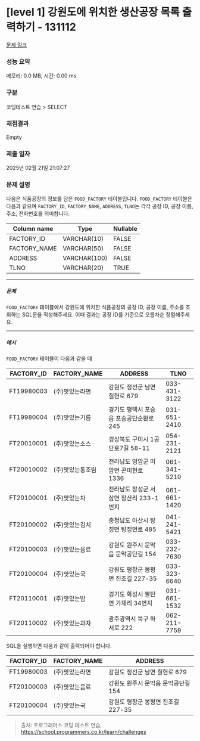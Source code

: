 # [level 1] 강원도에 위치한 생산공장 목록 출력하기 - 131112 

[문제 링크](https://school.programmers.co.kr/learn/courses/30/lessons/131112) 

### 성능 요약

메모리: 0.0 MB, 시간: 0.00 ms

### 구분

코딩테스트 연습 > SELECT

### 채점결과

Empty

### 제출 일자

2025년 02월 21일 21:07:27

### 문제 설명

<p style="user-select: auto !important;">다음은 식품공장의 정보를 담은 <code style="user-select: auto !important;">FOOD_FACTORY</code> 테이블입니다. <code style="user-select: auto !important;">FOOD_FACTORY</code> 테이블은 다음과 같으며 <code style="user-select: auto !important;">FACTORY_ID</code>, <code style="user-select: auto !important;">FACTORY_NAME</code>, <code style="user-select: auto !important;">ADDRESS</code>, <code style="user-select: auto !important;">TLNO</code>는 각각 공장 ID, 공장 이름, 주소, 전화번호를 의미합니다.</p>
<table class="table" style="user-select: auto !important;">
        <thead style="user-select: auto !important;"><tr style="user-select: auto !important;">
<th style="user-select: auto !important;">Column name</th>
<th style="user-select: auto !important;">Type</th>
<th style="user-select: auto !important;">Nullable</th>
</tr>
</thead>
        <tbody style="user-select: auto !important;"><tr style="user-select: auto !important;">
<td style="user-select: auto !important;">FACTORY_ID</td>
<td style="user-select: auto !important;">VARCHAR(10)</td>
<td style="user-select: auto !important;">FALSE</td>
</tr>
<tr style="user-select: auto !important;">
<td style="user-select: auto !important;">FACTORY_NAME</td>
<td style="user-select: auto !important;">VARCHAR(50)</td>
<td style="user-select: auto !important;">FALSE</td>
</tr>
<tr style="user-select: auto !important;">
<td style="user-select: auto !important;">ADDRESS</td>
<td style="user-select: auto !important;">VARCHAR(100)</td>
<td style="user-select: auto !important;">FALSE</td>
</tr>
<tr style="user-select: auto !important;">
<td style="user-select: auto !important;">TLNO</td>
<td style="user-select: auto !important;">VARCHAR(20)</td>
<td style="user-select: auto !important;">TRUE</td>
</tr>
</tbody>
      </table>
<hr style="user-select: auto !important;">

<h5 style="user-select: auto !important;">문제</h5>

<p style="user-select: auto !important;"><code style="user-select: auto !important;">FOOD_FACTORY</code> 테이블에서 강원도에 위치한 식품공장의 공장 ID, 공장 이름, 주소를 조회하는 SQL문을 작성해주세요. 이때 결과는 공장 ID를 기준으로 오름차순 정렬해주세요.</p>

<hr style="user-select: auto !important;">

<h5 style="user-select: auto !important;">예시</h5>

<p style="user-select: auto !important;"><code style="user-select: auto !important;">FOOD_FACTORY</code> 테이블이 다음과 같을 때</p>
<table class="table" style="user-select: auto !important;">
        <thead style="user-select: auto !important;"><tr style="user-select: auto !important;">
<th style="user-select: auto !important;">FACTORY_ID</th>
<th style="user-select: auto !important;">FACTORY_NAME</th>
<th style="user-select: auto !important;">ADDRESS</th>
<th style="user-select: auto !important;">TLNO</th>
</tr>
</thead>
        <tbody style="user-select: auto !important;"><tr style="user-select: auto !important;">
<td style="user-select: auto !important;">FT19980003</td>
<td style="user-select: auto !important;">(주)맛있는라면</td>
<td style="user-select: auto !important;">강원도 정선군 남면 칠현로 679</td>
<td style="user-select: auto !important;">033-431-3122</td>
</tr>
<tr style="user-select: auto !important;">
<td style="user-select: auto !important;">FT19980004</td>
<td style="user-select: auto !important;">(주)맛있는기름</td>
<td style="user-select: auto !important;">경기도 평택시 포승읍 포승공단순환로 245</td>
<td style="user-select: auto !important;">031-651-2410</td>
</tr>
<tr style="user-select: auto !important;">
<td style="user-select: auto !important;">FT20010001</td>
<td style="user-select: auto !important;">(주)맛있는소스</td>
<td style="user-select: auto !important;">경상북도 구미시 1공단로7길 58-11</td>
<td style="user-select: auto !important;">054-231-2121</td>
</tr>
<tr style="user-select: auto !important;">
<td style="user-select: auto !important;">FT20010002</td>
<td style="user-select: auto !important;">(주)맛있는통조림</td>
<td style="user-select: auto !important;">전라남도 영암군 미암면 곤미현로 1336</td>
<td style="user-select: auto !important;">061-341-5210</td>
</tr>
<tr style="user-select: auto !important;">
<td style="user-select: auto !important;">FT20100001</td>
<td style="user-select: auto !important;">(주)맛있는차</td>
<td style="user-select: auto !important;">전라남도 장성군 서삼면 장산리 233-1번지</td>
<td style="user-select: auto !important;">061-661-1420</td>
</tr>
<tr style="user-select: auto !important;">
<td style="user-select: auto !important;">FT20100002</td>
<td style="user-select: auto !important;">(주)맛있는김치</td>
<td style="user-select: auto !important;">충청남도 아산시 탕정면 탕정면로 485</td>
<td style="user-select: auto !important;">041-241-5421</td>
</tr>
<tr style="user-select: auto !important;">
<td style="user-select: auto !important;">FT20100003</td>
<td style="user-select: auto !important;">(주)맛있는음료</td>
<td style="user-select: auto !important;">강원도 원주시 문막읍 문막공단길 154</td>
<td style="user-select: auto !important;">033-232-7630</td>
</tr>
<tr style="user-select: auto !important;">
<td style="user-select: auto !important;">FT20100004</td>
<td style="user-select: auto !important;">(주)맛있는국</td>
<td style="user-select: auto !important;">강원도 평창군 봉평면 진조길 227-35</td>
<td style="user-select: auto !important;">033-323-6640</td>
</tr>
<tr style="user-select: auto !important;">
<td style="user-select: auto !important;">FT20110001</td>
<td style="user-select: auto !important;">(주)맛있는밥</td>
<td style="user-select: auto !important;">경기도 화성시 팔탄면 가재리 34번지</td>
<td style="user-select: auto !important;">031-661-1532</td>
</tr>
<tr style="user-select: auto !important;">
<td style="user-select: auto !important;">FT20110002</td>
<td style="user-select: auto !important;">(주)맛있는과자</td>
<td style="user-select: auto !important;">광주광역시 북구 하서로 222</td>
<td style="user-select: auto !important;">062-211-7759</td>
</tr>
</tbody>
      </table>
<p style="user-select: auto !important;">SQL을 실행하면 다음과 같이 출력되어야 합니다.</p>
<table class="table" style="user-select: auto !important;">
        <thead style="user-select: auto !important;"><tr style="user-select: auto !important;">
<th style="user-select: auto !important;">FACTORY_ID</th>
<th style="user-select: auto !important;">FACTORY_NAME</th>
<th style="user-select: auto !important;">ADDRESS</th>
</tr>
</thead>
        <tbody style="user-select: auto !important;"><tr style="user-select: auto !important;">
<td style="user-select: auto !important;">FT19980003</td>
<td style="user-select: auto !important;">(주)맛있는라면</td>
<td style="user-select: auto !important;">강원도 정선군 남면 칠현로 679</td>
</tr>
<tr style="user-select: auto !important;">
<td style="user-select: auto !important;">FT20100003</td>
<td style="user-select: auto !important;">(주)맛있는음료</td>
<td style="user-select: auto !important;">강원도 원주시 문막읍 문막공단길 154</td>
</tr>
<tr style="user-select: auto !important;">
<td style="user-select: auto !important;">FT20100004</td>
<td style="user-select: auto !important;">(주)맛있는국</td>
<td style="user-select: auto !important;">강원도 평창군 봉평면 진조길 227-35</td>
</tr>
</tbody>
      </table>

> 출처: 프로그래머스 코딩 테스트 연습, https://school.programmers.co.kr/learn/challenges
